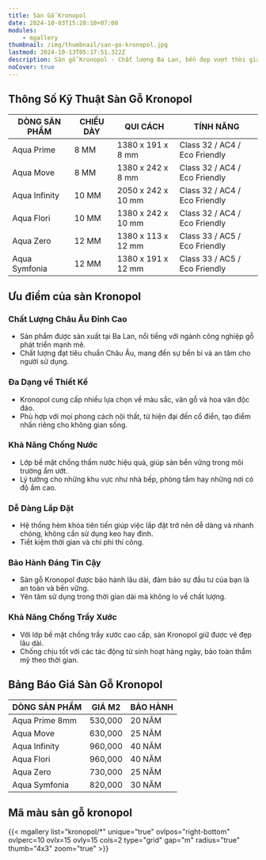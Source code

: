 ```yaml
---
title: Sàn Gỗ Kronopol
date: 2024-10-03T15:28:10+07:00
modules:
    - mgallery
thumbnail: /img/thumbnail/san-go-kronopol.jpg
lastmod: 2024-10-13T05:17:51.322Z
description: Sàn gỗ Kronopol - Chất lượng Ba Lan, bền đẹp vượt thời gian. Chống mài mòn cao, dễ vệ sinh. Lựa chọn thông minh cho không gian sống hiện đại.
noCover: true
---
```

## Thông Số Kỹ Thuật Sàn Gỗ Kronopol
| DÒNG SẢN PHẨM  | CHIỀU DÀY | QUI CÁCH              | TÍNH NĂNG                       |
|----------------|-----------|-----------------------|---------------------------------|
| Aqua Prime     | 8 MM      | 1380 x 191 x 8 mm      | Class 32 / AC4  / Eco Friendly |
| Aqua Move      | 8 MM      | 1380 x 242 x 8 mm      | Class 32 / AC4  / Eco Friendly |
| Aqua Infinity  | 10 MM     | 2050 x 242 x 10 mm     | Class 32 / AC4  / Eco Friendly |
| Aqua Flori     | 10 MM     | 1380 x 242 x 10 mm     | Class 32 / AC4  / Eco Friendly |
| Aqua Zero      | 12 MM     | 1380 x 113 x 12 mm     | Class 33 / AC5  / Eco Friendly |
| Aqua Symfonia  | 12 MM     | 1380 x 191 x 12 mm     | Class 33 / AC5  / Eco Friendly |

## Ưu điểm của sàn Kronopol

### Chất Lượng Châu Âu Đỉnh Cao
- Sản phẩm được sản xuất tại Ba Lan, nổi tiếng với ngành công nghiệp gỗ phát triển mạnh mẽ.
- Chất lượng đạt tiêu chuẩn Châu Âu, mang đến sự bền bỉ và an tâm cho người sử dụng.

### Đa Dạng về Thiết Kế
- Kronopol cung cấp nhiều lựa chọn về màu sắc, vân gỗ và hoa văn độc đáo.
- Phù hợp với mọi phong cách nội thất, từ hiện đại đến cổ điển, tạo điểm nhấn riêng cho không gian sống.

### Khả Năng Chống Nước
- Lớp bề mặt chống thấm nước hiệu quả, giúp sàn bền vững trong môi trường ẩm ướt.
- Lý tưởng cho những khu vực như nhà bếp, phòng tắm hay những nơi có độ ẩm cao.

### Dễ Dàng Lắp Đặt
- Hệ thống hèm khóa tiên tiến giúp việc lắp đặt trở nên dễ dàng và nhanh chóng, không cần sử dụng keo hay đinh.
- Tiết kiệm thời gian và chi phí thi công.

### Bảo Hành Đáng Tin Cậy
- Sàn gỗ Kronopol được bảo hành lâu dài, đảm bảo sự đầu tư của bạn là an toàn và bền vững.
- Yên tâm sử dụng trong thời gian dài mà không lo về chất lượng.

### Khả Năng Chống Trầy Xước
- Với lớp bề mặt chống trầy xước cao cấp, sàn Kronopol giữ được vẻ đẹp lâu dài.
- Chống chịu tốt với các tác động từ sinh hoạt hàng ngày, bảo toàn thẩm mỹ theo thời gian.


## Bảng Báo Giá Sàn Gỗ Kronopol
| DÒNG SẢN PHẨM   | GIÁ M2   | BẢO HÀNH | 
|-----------------|----------|----------|
| Aqua Prime 8mm  | 530,000  | 20 NĂM   |
| Aqua Move       | 630,000  | 25 NĂM   |
| Aqua Infinity   | 960,000  | 40 NĂM   | 
| Aqua Flori      | 960,000  | 40 NĂM   | 
| Aqua Zero       | 730,000  | 25 NĂM   | 
| Aqua Symfonia   | 820,000  | 30 NĂM   | 

## Mã màu sàn gỗ kronopol

{{< mgallery list="kronopol/*" unique="true" ovlpos="right-bottom" ovlperc=10 ovlx=15 ovly=15 cols=2 type="grid" gap="m" radius="true" thumb="4x3" zoom="true" >}}
